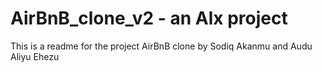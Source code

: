 # AirBnB_clone_v2 - an Alx project
This is a readme for the project AirBnB clone by Sodiq Akanmu and Audu Aliyu Ehezu
